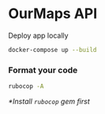 # OurMaps API

Deploy app locally
```sh
docker-compose up --build
```

### Format your code
```sh
rubocop -A
```
_*Install `rubocop` gem first_